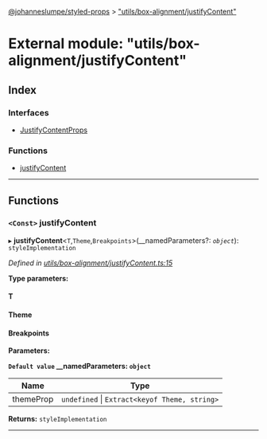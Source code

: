 [@johanneslumpe/styled-props](../README.md) > ["utils/box-alignment/justifyContent"](../modules/_utils_box_alignment_justifycontent_.md)

# External module: "utils/box-alignment/justifyContent"

## Index

### Interfaces

* [JustifyContentProps](../interfaces/_utils_box_alignment_justifycontent_.justifycontentprops.md)

### Functions

* [justifyContent](_utils_box_alignment_justifycontent_.md#justifycontent)

---

## Functions

<a id="justifycontent"></a>

### `<Const>` justifyContent

▸ **justifyContent**<`T`,`Theme`,`Breakpoints`>(__namedParameters?: *`object`*): `styleImplementation`

*Defined in [utils/box-alignment/justifyContent.ts:15](https://github.com/johanneslumpe/styled-props/blob/8e709f1/src/utils/box-alignment/justifyContent.ts#L15)*

**Type parameters:**

#### T 
#### Theme 
#### Breakpoints 
**Parameters:**

**`Default value` __namedParameters: `object`**

| Name | Type |
| ------ | ------ |
| themeProp | `undefined` \| `Extract<keyof Theme, string>` |

**Returns:** `styleImplementation`

___

